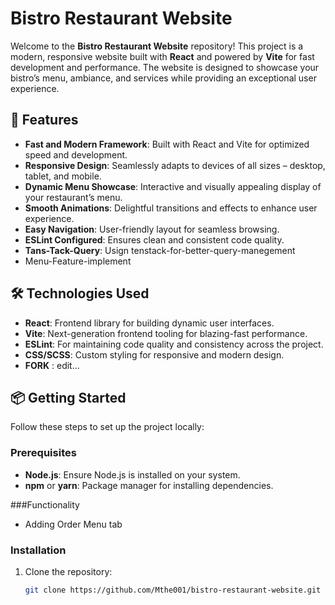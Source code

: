 # Bistro Restaurant Website

Welcome to the **Bistro Restaurant Website** repository! This project is a modern, responsive website built with **React** and powered by **Vite** for fast development and performance. The website is designed to showcase your bistro’s menu, ambiance, and services while providing an exceptional user experience.

## 🚀 Features

- **Fast and Modern Framework**: Built with React and Vite for optimized speed and development.
- **Responsive Design**: Seamlessly adapts to devices of all sizes – desktop, tablet, and mobile.
- **Dynamic Menu Showcase**: Interactive and visually appealing display of your restaurant’s menu.
- **Smooth Animations**: Delightful transitions and effects to enhance user experience.
- **Easy Navigation**: User-friendly layout for seamless browsing.
- **ESLint Configured**: Ensures clean and consistent code quality.
- **Tans-Tack-Query**: Usign tenstack-for-better-query-manegement
- Menu-Feature-implement

## 🛠️ Technologies Used

- **React**: Frontend library for building dynamic user interfaces.
- **Vite**: Next-generation frontend tooling for blazing-fast performance.
- **ESLint**: For maintaining code quality and consistency across the project.
- **CSS/SCSS**: Custom styling for responsive and modern design.
- **FORK** : edit...

## 📦 Getting Started

Follow these steps to set up the project locally:

### Prerequisites

- **Node.js**: Ensure Node.js is installed on your system.
- **npm** or **yarn**: Package manager for installing dependencies.

###Functionality 
- Adding Order Menu tab
### Installation

1. Clone the repository:
   ```bash
   git clone https://github.com/Mthe001/bistro-restaurant-website.git
